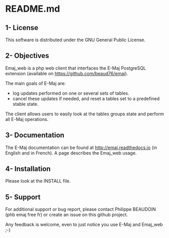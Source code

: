 README.md
=========

1- License
----------

This software is distributed under the GNU General Public License.


2- Objectives
-------------

Emaj_web is a php web client that interfaces the E-Maj PostgreSQL extension (available on https://github.com/beaud76/emaj).

The main goals of E-Maj are:
* log updates performed on one or several sets of tables.
* cancel these updates if needed, and reset a tables set to a predefined stable state.

The client allows users to easily look at the tables groups state and perform all E-Maj operations.


3- Documentation
----------------

The E-Maj documentation can be found at http://emaj.readthedocs.io (in English and in French).
A page describes the Emaj_web usage.


4- Installation
---------------

Please look at the INSTALL file.


5- Support
----------

For additional support or bug report, please contact Philippe BEAUDOIN (phb <dot> emaj <at> free <dot> fr) or create an issue on this github project.

Any feedback is welcome, even to just notice you use E-Maj and Emaj_web ;-)

